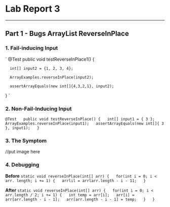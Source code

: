 # **Lab Report 3**
***
## Part 1 - Bugs ArrayList ReverseInPlace
### 1. Fail-inducing Input
` @Test
  public void testReverseInPlace1() {
  
      int[] input2 = {1, 2, 3, 4};
      
      ArrayExamples.reverseInPlace(input2);
      
      assertArrayEquals(new int[]{4,3,2,1}, input2);
      
  } `  

  ### 2. Non-Fail-Inducing Input
` @Test  
	public void testReverseInPlace() {  
    int[] input1 = { 3 };  
    ArrayExamples.reverseInPlace(input1);  
    assertArrayEquals(new int[]{ 3 }, input1);  
	} `  

 ### 3. The Symptom
 //put image here

### 4. Debugging
**Before**
`static void reverseInPlace(int[] arr) {  
    for(int i = 0; i < arr. length; i += 1) {  
    arrlil = arrlarr.length - i - 11;  
 }`

**After**
`static void reverseInPlace(int[] arr) {  
    for(int i = 0; i < arr.length / 2; i += 1) {  
      int temp = arr[i];  
      arr[i] = arr[arr.length - i - 1];  
      arr[arr.length - i - 1] = temp;  
    }  
  }
  `
